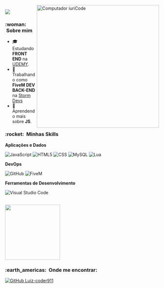 
<img src="https://raw.githubusercontent.com/MicaelliMedeiros/micaellimedeiros/master/image/computer-illustration.png" min-width="400px" max-width="400px" width="400px" align="right" alt="Computador iuriCode">

![](https://komarev.com/ghpvc/?username=Luiz-coder911&color=006bed)

<h3> :woman: &nbsp;Sobre mim </h3>

- 🎓 &nbsp; Estudando **FRONT END** na <a href="https://www.udemy.com/">UDEMY</a>.
- 💼 &nbsp; Trabalhando como **FiveM DEV BACK-END** na <a href="https://discord.gg/w7nfRHdz9w">Storm Devs</a>
- 🌱 &nbsp; Aprendendo mais sobre **JS**.

<h3> :rocket: &nbsp;Minhas Skills </h3>

**Aplicações e Dados**

  ![JavaScript](https://img.shields.io/badge/-JavaScript-333333?style=flat&logo=javascript)
  ![HTML5](https://img.shields.io/badge/-HTML5-333333?style=flat&logo=HTML5)
  ![CSS](https://img.shields.io/badge/-CSS-333333?style=flat&logo=CSS3&logoColor=1572B6)
  ![MySQL](https://img.shields.io/badge/-MySQL-333333?style=flat&logo=mysql)
  ![Lua](https://img.shields.io/badge/-LUA-333333?style=flat&logo=lua)

**DevOps**

  ![GitHub](https://img.shields.io/badge/-GitHub-333333?style=flat&logo=github)
  ![FiveM](https://img.shields.io/badge/-FiveM-333333?style=flat&logo=fivem)

**Ferramentas de Desenvolvimento**

  ![Visual Studio Code](https://img.shields.io/badge/-Visual%20Studio%20Code-333333?style=flat&logo=visual-studio-code&logoColor=007ACC)

<br/>

<a href="https://github.com/Luiz-coder911">
  <img height="180em" src="https://github-readme-stats.vercel.app/api?username=Luiz-coder911&theme=dracula&show_icons=true" />
</a>

<br/>

<h3> :earth_americas: &nbsp;Onde me encontrar: </h3> 

[![GitHub Luiz-coder911]( https://img.shields.io/github/followers/Luiz-coder911?label=follow&style=social)](https://github.com/Luiz-coder911)

